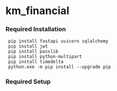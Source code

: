 # km_financial #

### Required Installation ###

```
 pip install fastapi uvicorn sqlalchemy
 pip install jwt
 pip install passlib
 pip install python-multipart
 pip install timedelta
 python.exe -m pip install --upgrade pip
```

### Required Setup ###
```

```

